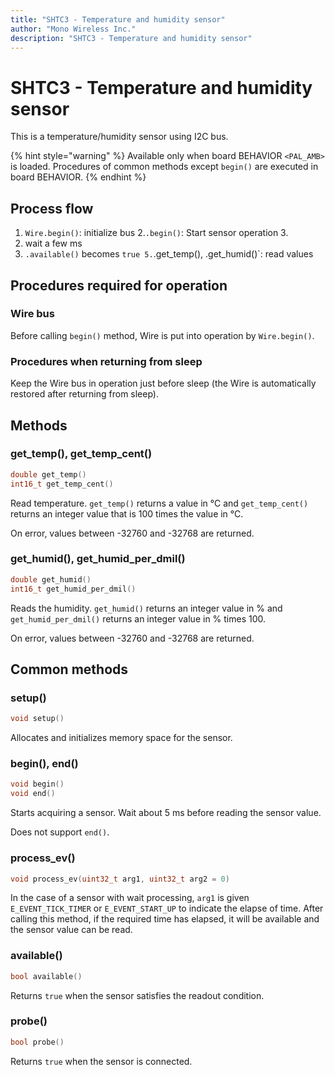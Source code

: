 ```yaml
---
title: "SHTC3 - Temperature and humidity sensor"
author: "Mono Wireless Inc."
description: "SHTC3 - Temperature and humidity sensor"
---
```

# SHTC3 - Temperature and humidity sensor

This is a temperature/humidity sensor using I2C bus.

{% hint style="warning" %}
Available only when board BEHAVIOR `<PAL_AMB>` is loaded. Procedures of common methods except `begin()` are executed in board BEHAVIOR.
{% endhint %}



## Process flow

1. `Wire.begin()`: initialize bus
2.`.begin()`: Start sensor operation 3.
3. wait a few ms
4. `.available()` becomes `true
5.`.get_temp(), .get_humid()`: read values



## Procedures required for operation

### Wire bus

Before calling `begin()` method, Wire is put into operation by `Wire.begin()`.



### Procedures when returning from sleep

Keep the Wire bus in operation just before sleep (the Wire is automatically restored after returning from sleep).



## Methods

### get\_temp(), get\_temp\_cent()

```cpp
double get_temp()
int16_t get_temp_cent()
```

Read temperature. `get_temp()` returns a value in °C and `get_temp_cent()` returns an integer value that is 100 times the value in °C.

On error, values between -32760 and -32768 are returned.



### get\_humid(), get\_humid\_per\_dmil()

```cpp
double get_humid()
int16_t get_humid_per_dmil()
```

Reads the humidity. `get_humid()` returns an integer value in % and `get_humid_per_dmil()` returns an integer value in % times 100.

On error, values between -32760 and -32768 are returned.



## Common methods

### setup()

```cpp
void setup() 
```

Allocates and initializes memory space for the sensor.



### begin(), end()

```cpp
void begin()
void end()
```

Starts acquiring a sensor. Wait about 5 ms before reading the sensor value.

Does not support `end()`.



### process\_ev()

```cpp
void process_ev(uint32_t arg1, uint32_t arg2 = 0)
```

In the case of a sensor with wait processing, `arg1` is given `E_EVENT_TICK_TIMER` or `E_EVENT_START_UP` to indicate the elapse of time. After calling this method, if the required time has elapsed, it will be available and the sensor value can be read.



### available()

```cpp
bool available()
```

Returns `true` when the sensor satisfies the readout condition.



### probe()

```cpp
bool probe()
```

Returns `true` when the sensor is connected.

